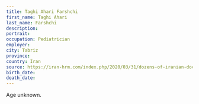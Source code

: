 ```yaml
---
title: Taghi Ahari Farshchi
first_name: Taghi Ahari
last_name: Farshchi
description: 
portrait: 
occupation: Pediatrician
employer: 
city: Tabriz
province: 
country: Iran
source: https://iran-hrm.com/index.php/2020/03/31/dozens-of-iranian-doctors-died-during-irans-coronavirus-crisis/
birth_date: 
death_date: 
---
```


Age unknown.
